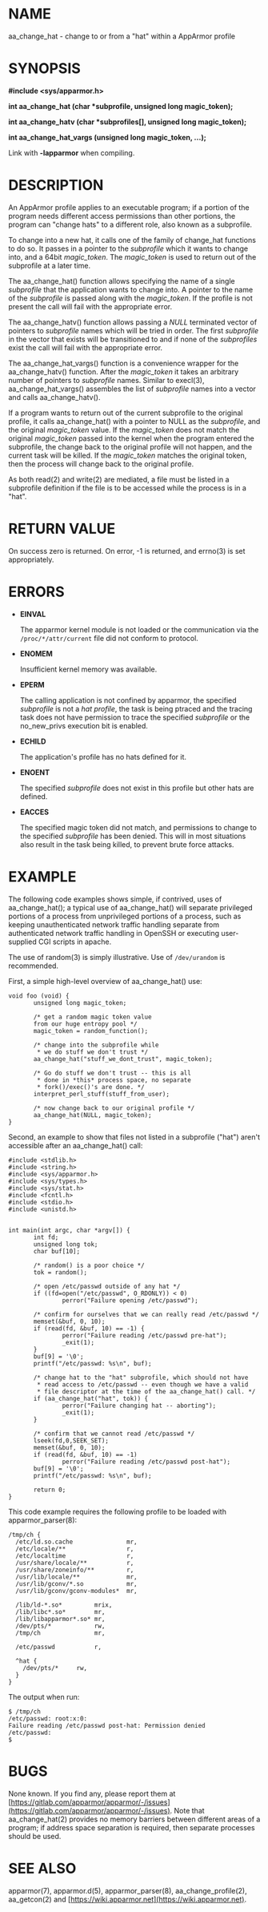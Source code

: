 # NAME

aa\_change\_hat  - change to or from a "hat" within a AppArmor profile

# SYNOPSIS

**#include &lt;sys/apparmor.h>**

**int aa\_change\_hat (char \*subprofile, unsigned long magic\_token);**

**int aa\_change\_hatv (char \*subprofiles\[\], unsigned long magic\_token);**

**int aa\_change\_hat\_vargs (unsigned long magic\_token, ...);**

Link with **-lapparmor** when compiling.

# DESCRIPTION

An AppArmor profile applies to an executable program; if a portion of
the program needs different access permissions than other portions,
the program can "change hats" to a different role, also known as a
subprofile.

To change into a new hat, it calls one of the family of change\_hat
functions to do so. It passes in a pointer to the _subprofile_ which it
wants to change into, and a 64bit _magic\_token_.  The _magic\_token_
is used to return out of the subprofile at a later time.

The aa\_change\_hat() function allows specifying the name of a single
_subprofile_ that the application wants to change into.  A pointer to the
name of the _subprofile_ is passed along with the _magic\_token_.  If the
profile is not present the call will fail with the appropriate error.

The aa\_change\_hatv() function allows passing a _NULL_ terminated vector
of pointers to _subprofile_ names which will be tried in order.  The
first _subprofile_ in the vector that exists will be transitioned to
and if none of the _subprofiles_ exist the call will fail with the
appropriate error.

The aa\_change\_hat\_vargs() function is a convenience wrapper for the
aa\_change\_hatv() function.  After the _magic\_token_ it takes an arbitrary
number of pointers to _subprofile_ names.  Similar to execl(3),
aa\_change\_hat\_vargs() assembles the list of _subprofile_ names into a
vector and calls aa\_change\_hatv().

If a program wants to return out of the current subprofile to the
original profile, it calls aa\_change\_hat() with a pointer to NULL as
the _subprofile_, and the original _magic\_token_ value. If the
_magic\_token_ does not match the original _magic\_token_ passed into the
kernel when the program entered the subprofile, the change back to the
original profile will not happen, and the current task will be killed.
If the _magic\_token_ matches the original token, then the process will
change back to the original profile.

As both read(2) and write(2) are mediated, a file must be listed in a
subprofile definition if the file is to be accessed while the process
is in a "hat".

# RETURN VALUE

On success zero is returned. On error, -1 is returned, and
errno(3) is set appropriately.

# ERRORS

- **EINVAL**

    The apparmor kernel module is not loaded or the communication via the
    `/proc/*/attr/current` file did not conform to protocol.

- **ENOMEM**

    Insufficient kernel memory was available.

- **EPERM**

    The calling application is not confined by apparmor, the specified
    _subprofile_ is not a _hat profile_, the task is being ptraced and the
    tracing task does not have permission to trace the specified _subprofile_ or the no\_new\_privs execution bit is
    enabled.

- **ECHILD**

    The application's profile has no hats defined for it.

- **ENOENT**

    The specified _subprofile_ does not exist in this profile but other hats
    are defined.

- **EACCES**

    The specified magic token did not match, and permissions to change to
    the specified _subprofile_ has been denied. This will in most situations
    also result in the task being killed, to prevent brute force attacks.

# EXAMPLE

The following code examples shows simple, if contrived, uses of
aa\_change\_hat(); a typical use of aa\_change\_hat() will separate
privileged portions of a process from unprivileged portions of a process,
such as keeping unauthenticated network traffic handling separate
from authenticated network traffic handling in OpenSSH or executing
user-supplied CGI scripts in apache.

The use of random(3) is simply illustrative. Use of `/dev/urandom` is
recommended.

First, a simple high-level overview of aa\_change\_hat() use:

    void foo (void) {
           unsigned long magic_token;

           /* get a random magic token value
           from our huge entropy pool */
           magic_token = random_function();

           /* change into the subprofile while
            * we do stuff we don't trust */
           aa_change_hat("stuff_we_dont_trust", magic_token);

           /* Go do stuff we don't trust -- this is all
            * done in *this* process space, no separate
            * fork()/exec()'s are done. */
           interpret_perl_stuff(stuff_from_user);

           /* now change back to our original profile */
           aa_change_hat(NULL, magic_token);
    }

Second, an example to show that files not listed in a subprofile ("hat")
aren't accessible after an aa\_change\_hat() call:

    #include <stdlib.h>
    #include <string.h>
    #include <sys/apparmor.h>
    #include <sys/types.h>
    #include <sys/stat.h>
    #include <fcntl.h>
    #include <stdio.h>
    #include <unistd.h>


    int main(int argc, char *argv[]) {
           int fd;
           unsigned long tok;
           char buf[10];

           /* random() is a poor choice */
           tok = random();

           /* open /etc/passwd outside of any hat */
           if ((fd=open("/etc/passwd", O_RDONLY)) < 0)
                   perror("Failure opening /etc/passwd");

           /* confirm for ourselves that we can really read /etc/passwd */
           memset(&buf, 0, 10);
           if (read(fd, &buf, 10) == -1) {
                   perror("Failure reading /etc/passwd pre-hat");
                   _exit(1);
           }
           buf[9] = '\0';
           printf("/etc/passwd: %s\n", buf);

           /* change hat to the "hat" subprofile, which should not have
            * read access to /etc/passwd -- even though we have a valid
            * file descriptor at the time of the aa_change_hat() call. */
           if (aa_change_hat("hat", tok)) {
                   perror("Failure changing hat -- aborting");
                   _exit(1);
           }

           /* confirm that we cannot read /etc/passwd */
           lseek(fd,0,SEEK_SET);
           memset(&buf, 0, 10);
           if (read(fd, &buf, 10) == -1)
                   perror("Failure reading /etc/passwd post-hat");
           buf[9] = '\0';
           printf("/etc/passwd: %s\n", buf);

           return 0;
    }

This code example requires the following profile to be loaded with
apparmor\_parser(8):

    /tmp/ch {
      /etc/ld.so.cache               mr,
      /etc/locale/**                 r,
      /etc/localtime                 r,
      /usr/share/locale/**           r,
      /usr/share/zoneinfo/**         r,
      /usr/lib/locale/**             mr,
      /usr/lib/gconv/*.so            mr,
      /usr/lib/gconv/gconv-modules*  mr,

      /lib/ld-*.so*         mrix,
      /lib/libc*.so*        mr,
      /lib/libapparmor*.so* mr,
      /dev/pts/*            rw,
      /tmp/ch               mr,

      /etc/passwd           r,

      ^hat {
        /dev/pts/*     rw,
      }
    }

The output when run:

    $ /tmp/ch
    /etc/passwd: root:x:0:
    Failure reading /etc/passwd post-hat: Permission denied
    /etc/passwd:
    $

# BUGS

None known. If you find any, please report them at
[https://gitlab.com/apparmor/apparmor/-/issues](https://gitlab.com/apparmor/apparmor/-/issues). Note that
aa\_change\_hat(2) provides no memory barriers between different areas of a
program; if address space separation is required, then separate processes
should be used.

# SEE ALSO

apparmor(7), apparmor.d(5), apparmor\_parser(8), aa\_change\_profile(2),
aa\_getcon(2) and
[https://wiki.apparmor.net](https://wiki.apparmor.net).
